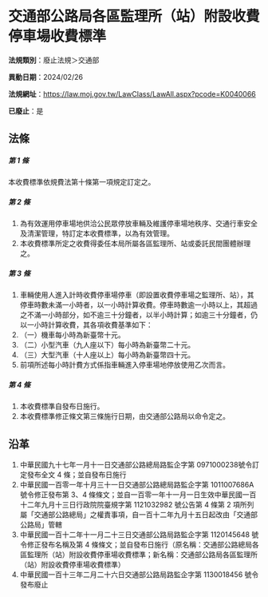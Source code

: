 # 交通部公路局各區監理所（站）附設收費停車場收費標準

**法規類別**：廢止法規＞交通部

**異動日期**：2024/02/26  

**法規網址**：https://law.moj.gov.tw/LawClass/LawAll.aspx?pcode=K0040066

**已廢止**：是



## 法條
##### 第 1 條
本收費標準依規費法第十條第一項規定訂定之。

##### 第 2 條
1. 為有效運用停車場地供洽公民眾停放車輛及維護停車場地秩序、交通行車安全及清潔管理，特訂定本收費標準，以為有效管理。
1. 本收費標準所定之收費得委任本局所屬各區監理所、站或委託民間團體辦理之。

##### 第 3 條
1. 車輛使用人進入計時收費停車場停車（即設置收費停車場之監理所、站），其停車時數未滿一小時者，以一小時計算收費。停車時數逾一小時以上，其超過之不滿一小時部分，如不逾三十分鐘者，以半小時計算；如逾三十分鐘者，仍以一小時計算收費，其各項收費基準如下：
1. （一）機車每小時為新臺幣十元。
1. （二）小型汽車（九人座以下）每小時為新臺幣二十元。
1. （三）大型汽車（十人座以上）每小時為新臺幣四十元。
1. 前項所述每小時計費方式係指車輛進入停車場地停放使用乙次而言。

##### 第 4 條
1. 本收費標準自發布日施行。
1. 本收費標準修正條文第三條施行日期，由交通部公路局以命令定之。

## 沿革
1. 中華民國九十七年一月十一日交通部公路總局路監企字第 0971000238號令訂定發布全文 4  條；並自發布日施行  
1. 中華民國一百零一年十月三十一日交通部公路總局路監企字第 1011007686A  號令修正發布第 3、4 條條文；並自一百零一年十一月一日生效中華民國一百十二年九月十三日行政院院臺規字第 1121032982 號公告第 4  條第 2  項所列屬「交通部公路總局」之權責事項，自一百十二年九月十五日起改由「交通部公路局」管轄
1. 中華民國一百十二年十一月二十三日交通部公路局路監企字第 1120145648 號令修正發布名稱及第 4  條條文；並自發布日施行（原名稱：交通部公路總局各區監理所（站）附設收費停車場收費標準；新名稱：交通部公路局各區監理所（站）附設收費停車場收費標準）
1. 中華民國一百十三年二月二十六日交通部公路局路監企字第 1130018456 號令發布廢止
